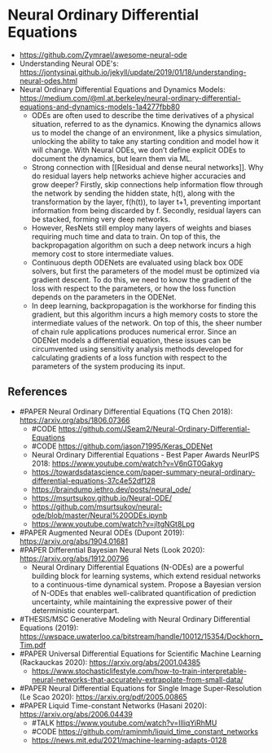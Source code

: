 # Neural Ordinary Differential Equations

- https://github.com/Zymrael/awesome-neural-ode
- Understanding Neural ODE's: https://jontysinai.github.io/jekyll/update/2019/01/18/understanding-neural-odes.html
- Neural Ordinary Differential Equations and Dynamics Models: https://medium.com/@ml.at.berkeley/neural-ordinary-differential-equations-and-dynamics-models-1a4277fbb80
	- ODEs are often used to describe the time derivatives of a physical situation, referred to as the dynamics. Knowing the dynamics allows us to model the change of an environment, like a physics simulation, unlocking the ability to take any starting condition and model how it will change. With Neural ODEs, we don’t define explicit ODEs to document the dynamics, but learn them via ML.
	- Strong connection with [[Residual and dense neural networks]]. Why do residual layers help networks achieve higher accuracies and grow deeper? Firstly, skip connections help information flow through the network by sending the hidden state, h(t), along with the transformation by the layer, f(h(t)), to layer t+1, preventing important information from being discarded by f. Secondly, residual layers can be stacked, forming very deep networks.
	- However, ResNets still employ many layers of weights and biases requiring much time and data to train. On top of this, the backpropagation algorithm on such a deep network incurs a high memory cost to store intermediate values.
	- Continuous depth ODENets are evaluated using black box ODE solvers, but first the parameters of the model must be optimized via gradient descent. To do this, we need to know the gradient of the loss with respect to the parameters, or how the loss function depends on the parameters in the ODENet.
	- In deep learning, backpropagation is the workhorse for finding this gradient, but this algorithm incurs a high memory costs to store the intermediate values of the network. On top of this, the sheer number of chain rule applications produces numerical error. Since an ODENet models a differential equation, these issues can be circumvented using sensitivity analysis methods developed for calculating gradients of a loss function with respect to the parameters of the system producing its input.


## References
- #PAPER Neural Ordinary Differential Equations (TQ Chen 2018): https://arxiv.org/abs/1806.07366
	- #CODE https://github.com/JSeam2/Neural-Ordinary-Differential-Equations
	- #CODE https://github.com/jason71995/Keras_ODENet
	- Neural Ordinary Differential Equations - Best Paper Awards NeurIPS 2018: https://www.youtube.com/watch?v=V6nGT0Gakyg
	- https://towardsdatascience.com/paper-summary-neural-ordinary-differential-equations-37c4e52df128
	- https://braindump.jethro.dev/posts/neural_ode/
	- https://msurtsukov.github.io/Neural-ODE/
	- https://github.com/msurtsukov/neural-ode/blob/master/Neural%20ODEs.ipynb
	- https://www.youtube.com/watch?v=jltgNGt8Lpg
- #PAPER Augmented Neural ODEs (Dupont 2019): https://arxiv.org/abs/1904.01681
- #PAPER Differential Bayesian Neural Nets (Look 2020): https://arxiv.org/abs/1912.00796
	- Neural Ordinary Differential Equations (N-ODEs) are a powerful building block for learning systems, which extend residual networks to a continuous-time dynamical system. Propose a Bayesian version of N-ODEs that enables well-calibrated quantification of prediction uncertainty, while maintaining the expressive power of their deterministic counterpart.
- #THESIS/MSC Generative Modeling with Neural Ordinary Differential Equations (2019): https://uwspace.uwaterloo.ca/bitstream/handle/10012/15354/Dockhorn_Tim.pdf
- #PAPER Universal Differential Equations for Scientific Machine Learning (Rackauckas 2020): https://arxiv.org/abs/2001.04385
	- https://www.stochasticlifestyle.com/how-to-train-interpretable-neural-networks-that-accurately-extrapolate-from-small-data/
- #PAPER Neural Differential Equations for Single Image Super-Resolution (Le Scao 2020): https://arxiv.org/pdf/2005.00865
- #PAPER Liquid Time-constant Networks (Hasani 2020): https://arxiv.org/abs/2006.04439
	- #TALK https://www.youtube.com/watch?v=IlliqYiRhMU
	- #CODE https://github.com/raminmh/liquid_time_constant_networks
	- https://news.mit.edu/2021/machine-learning-adapts-0128
